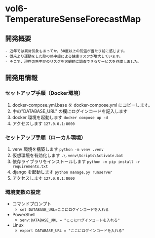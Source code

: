 # vol6-TemperatureSenseForecastMap
## 開発概要
    - 近年では異常気象もあってか，30度以上の気温が当たり前に感じます。
    - 従来より運動をした際の熱中症による健康リスクが増大しています。
    - そこで，現在の熱中症のリスクを客観的に調査できるサービスを作成しました。
## 開発用情報
### セットアップ手順（Docker環境）
1. docker-compose.yml.base を docker-compose.yml にコピーします。
2. 中の"DATABASE_URL" の欄にログインコードを記入します
3. docker 環境を起動します `docker compose up -d`
4. アクセスします `127.0.0.1:8000`

### セットアップ手順（ローカル環境）
1. venv 環境を構築します `python -m venv .venv`
2. 仮想環境を有効化します `.\.venv\Scripts\Activate.bat`
3. 依存ライブラリをインストールします `python -m pip install -r requirements.txt`
4. django を起動します `python manage.py runserver`
5. アクセスします `127.0.0.1:8000`


### 環境変数の設定
- コマンドプロンプト
  - `set DATABASE_URL=ここにログインコードを入れる`
- PowerShell
  -  `$env:DATABASE_URL = "ここにログインコードを入れる"`
- Linux
  - `export DATABASE_URL = "ここにログインコードを入れる"`